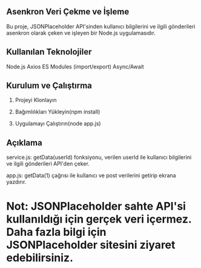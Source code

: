 ## Asenkron Veri Çekme ve İşleme

 Bu proje, JSONPlaceholder API'sinden kullanıcı bilgilerini ve ilgili gönderileri asenkron olarak çeken ve işleyen bir Node.js uygulamasıdır.

## Kullanılan Teknolojiler

 Node.js
 Axios
 ES Modules (import/export)
 Async/Await

## Kurulum ve Çalıştırma

1. Projeyi Klonlayın

2. Bağımlılıkları Yükleyin(npm install)

3. Uygulamayı Çalıştırın(node app.js)

## Açıklama

service.js: getData(userId) fonksiyonu, verilen userId ile kullanıcı bilgilerini ve ilgili gönderileri API'den çeker.

app.js: getData(1) çağrısı ile kullanıcı ve post verilerini getirip ekrana yazdırır.

# Not: JSONPlaceholder sahte API'si kullanıldığı için gerçek veri içermez. Daha fazla bilgi için JSONPlaceholder sitesini ziyaret edebilirsiniz.
